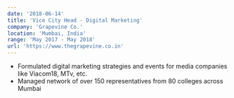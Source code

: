 ```yaml
---
date: '2018-06-14'
title: 'Vice City Head - Digital Marketing'
company: 'Grapevine Co.'
location: 'Mumbai, India'
range: 'May 2017 - May 2018'
url: 'https://www.thegrapevine.co.in'
---
```


- Formulated digital marketing strategies and events for media companies like Viacom18, MTv, etc.
- Managed network of over 150 representatives from 80 colleges across Mumbai

